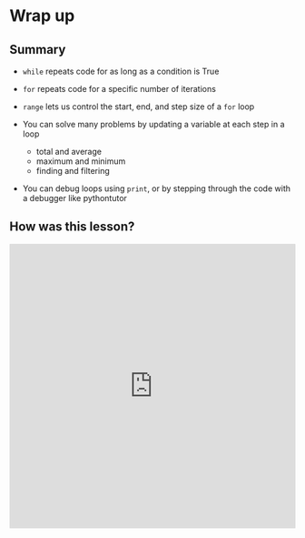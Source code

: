 # Wrap up

## Summary

- `while` repeats code for as long as a condition is True
- `for` repeats code for a specific number of iterations
- `range` lets us control the start, end, and step size of a `for` loop

- You can solve many problems by updating a variable at each step in a loop
  - total and average
  - maximum and minimum
  - finding and filtering
- You can debug loops using `print`, or by stepping through the code with a debugger like pythontutor

## How was this lesson?

<div style="width:100%;height:500px;"><iframe src="https://forms.gle/tm7XNKFxeNVN6Qy8A" frameborder="0" sandbox="allow-scripts allow-popups allow-top-navigation-by-user-activation allow-forms allow-same-origin" allowfullscreen="" style="width: 100%; height: 100%; border-radius: 1px; pointer-events: auto; background-color: white;"></iframe></div>
